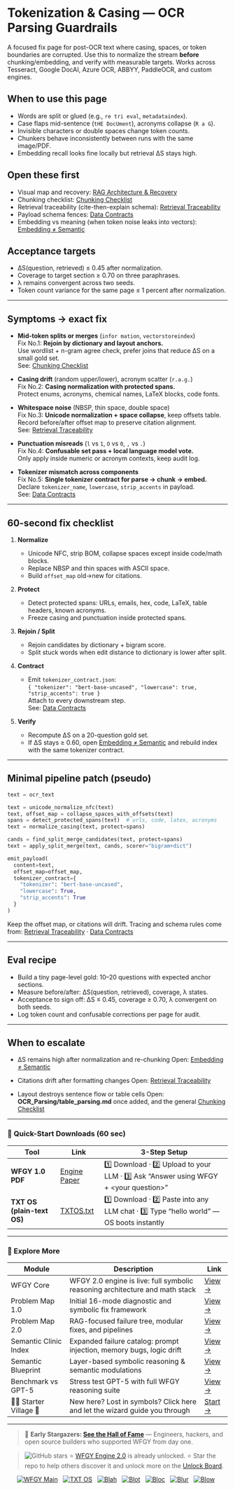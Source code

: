 # Tokenization & Casing — OCR Parsing Guardrails

A focused fix page for post-OCR text where casing, spaces, or token boundaries are corrupted. Use this to normalize the stream **before** chunking/embedding, and verify with measurable targets. Works across Tesseract, Google DocAI, Azure OCR, ABBYY, PaddleOCR, and custom engines.

## When to use this page
- Words are split or glued (e.g., `re tri eval`, `metadataindex`).
- Case flaps mid-sentence (`tHE DocUment`), acronyms collapse (`R a G`).
- Invisible characters or double spaces change token counts.
- Chunkers behave inconsistently between runs with the same image/PDF.
- Embedding recall looks fine locally but retrieval ΔS stays high.

## Open these first
- Visual map and recovery: [RAG Architecture & Recovery](https://github.com/onestardao/WFGY/blob/main/ProblemMap/rag-architecture-and-recovery.md)  
- Chunking checklist: [Chunking Checklist](https://github.com/onestardao/WFGY/blob/main/ProblemMap/chunking-checklist.md)  
- Retrieval traceability (cite-then-explain schema): [Retrieval Traceability](https://github.com/onestardao/WFGY/blob/main/ProblemMap/retrieval-traceability.md)  
- Payload schema fences: [Data Contracts](https://github.com/onestardao/WFGY/blob/main/ProblemMap/data-contracts.md)  
- Embedding vs meaning (when token noise leaks into vectors): [Embedding ≠ Semantic](https://github.com/onestardao/WFGY/blob/main/ProblemMap/embedding-vs-semantic.md)

## Acceptance targets
- ΔS(question, retrieved) ≤ 0.45 after normalization.
- Coverage to target section ≥ 0.70 on three paraphrases.
- λ remains convergent across two seeds.
- Token count variance for the same page ≤ 1 percent after normalization.

---

## Symptoms → exact fix

- **Mid-token splits or merges** (`infor mation`, `vectorstoreindex`)  
  Fix No.1: **Rejoin by dictionary and layout anchors.**  
  Use wordlist + n-gram agree check, prefer joins that reduce ΔS on a small gold set.  
  See: [Chunking Checklist](https://github.com/onestardao/WFGY/blob/main/ProblemMap/chunking-checklist.md)

- **Casing drift** (random upper/lower), acronym scatter (`r.a.g.`)  
  Fix No.2: **Casing normalization with protected spans.**  
  Protect enums, acronyms, chemical names, LaTeX blocks, code fonts.

- **Whitespace noise** (NBSP, thin space, double space)  
  Fix No.3: **Unicode normalization + space collapse**, keep offsets table.  
  Record before/after offset map to preserve citation alignment.  
  See: [Retrieval Traceability](https://github.com/onestardao/WFGY/blob/main/ProblemMap/retrieval-traceability.md)

- **Punctuation misreads** (`l` vs `1`, `O` vs `0`, `,` vs `.`)  
  Fix No.4: **Confusable set pass + local language model vote.**  
  Only apply inside numeric or acronym contexts, keep audit log.

- **Tokenizer mismatch across components**  
  Fix No.5: **Single tokenizer contract for parse → chunk → embed.**  
  Declare `tokenizer_name`, `lowercase`, `strip_accents` in payload.  
  See: [Data Contracts](https://github.com/onestardao/WFGY/blob/main/ProblemMap/data-contracts.md)

---

## 60-second fix checklist

1) **Normalize**  
   - Unicode NFC, strip BOM, collapse spaces except inside code/math blocks.  
   - Replace NBSP and thin spaces with ASCII space.  
   - Build `offset_map` old→new for citations.

2) **Protect**  
   - Detect protected spans: URLs, emails, hex, code, LaTeX, table headers, known acronyms.  
   - Freeze casing and punctuation inside protected spans.

3) **Rejoin / Split**  
   - Rejoin candidates by dictionary + bigram score.  
   - Split stuck words when edit distance to dictionary is lower after split.

4) **Contract**  
   - Emit `tokenizer_contract.json`:  
     `{ "tokenizer": "bert-base-uncased", "lowercase": true, "strip_accents": true }`  
     Attach to every downstream step.  
     See: [Data Contracts](https://github.com/onestardao/WFGY/blob/main/ProblemMap/data-contracts.md)

5) **Verify**  
   - Recompute ΔS on a 20-question gold set.  
   - If ΔS stays ≥ 0.60, open [Embedding ≠ Semantic](https://github.com/onestardao/WFGY/blob/main/ProblemMap/embedding-vs-semantic.md) and rebuild index with the same tokenizer contract.

---

## Minimal pipeline patch (pseudo)

```python
text = ocr_text

text = unicode_normalize_nfc(text)
text, offset_map = collapse_spaces_with_offsets(text)
spans = detect_protected_spans(text)  # urls, code, latex, acronyms
text = normalize_casing(text, protect=spans)

cands = find_split_merge_candidates(text, protect=spans)
text = apply_split_merge(text, cands, scorer="bigram+dict")

emit_payload(
  content=text,
  offset_map=offset_map,
  tokenizer_contract={
    "tokenizer": "bert-base-uncased",
    "lowercase": True,
    "strip_accents": True
  }
)
````

Keep the offset map, or citations will drift.
Tracing and schema rules come from: [Retrieval Traceability](https://github.com/onestardao/WFGY/blob/main/ProblemMap/retrieval-traceability.md) · [Data Contracts](https://github.com/onestardao/WFGY/blob/main/ProblemMap/data-contracts.md)

---

## Eval recipe

* Build a tiny page-level gold: 10–20 questions with expected anchor sections.
* Measure before/after: ΔS(question, retrieved), coverage, λ states.
* Acceptance to sign off: ΔS ≤ 0.45, coverage ≥ 0.70, λ convergent on both seeds.
* Log token count and confusable corrections per page for audit.

---

## When to escalate

* ΔS remains high after normalization and re-chunking
  Open: [Embedding ≠ Semantic](https://github.com/onestardao/WFGY/blob/main/ProblemMap/embedding-vs-semantic.md)

* Citations drift after formatting changes
  Open: [Retrieval Traceability](https://github.com/onestardao/WFGY/blob/main/ProblemMap/retrieval-traceability.md)

* Layout destroys sentence flow or table cells
  Open: **OCR\_Parsing/table\_parsing.md** once added, and the general [Chunking Checklist](https://github.com/onestardao/WFGY/blob/main/ProblemMap/chunking-checklist.md)

---

### 🔗 Quick-Start Downloads (60 sec)

| Tool                       | Link                                                                                                                                       | 3-Step Setup                                                                             |
| -------------------------- | ------------------------------------------------------------------------------------------------------------------------------------------ | ---------------------------------------------------------------------------------------- |
| **WFGY 1.0 PDF**           | [Engine Paper](https://github.com/onestardao/WFGY/blob/main/I_am_not_lizardman/WFGY_All_Principles_Return_to_One_v1.0_PSBigBig_Public.pdf) | 1️⃣ Download · 2️⃣ Upload to your LLM · 3️⃣ Ask “Answer using WFGY + \<your question>”   |
| **TXT OS (plain-text OS)** | [TXTOS.txt](https://github.com/onestardao/WFGY/blob/main/OS/TXTOS.txt)                                                                     | 1️⃣ Download · 2️⃣ Paste into any LLM chat · 3️⃣ Type “hello world” — OS boots instantly |

---

### 🧭 Explore More

| Module                   | Description                                                                  | Link                                                                                               |
| ------------------------ | ---------------------------------------------------------------------------- | -------------------------------------------------------------------------------------------------- |
| WFGY Core                | WFGY 2.0 engine is live: full symbolic reasoning architecture and math stack | [View →](https://github.com/onestardao/WFGY/tree/main/core/README.md)                              |
| Problem Map 1.0          | Initial 16-mode diagnostic and symbolic fix framework                        | [View →](https://github.com/onestardao/WFGY/tree/main/ProblemMap/README.md)                        |
| Problem Map 2.0          | RAG-focused failure tree, modular fixes, and pipelines                       | [View →](https://github.com/onestardao/WFGY/blob/main/ProblemMap/rag-architecture-and-recovery.md) |
| Semantic Clinic Index    | Expanded failure catalog: prompt injection, memory bugs, logic drift         | [View →](https://github.com/onestardao/WFGY/blob/main/ProblemMap/SemanticClinicIndex.md)           |
| Semantic Blueprint       | Layer-based symbolic reasoning & semantic modulations                        | [View →](https://github.com/onestardao/WFGY/tree/main/SemanticBlueprint/README.md)                 |
| Benchmark vs GPT-5       | Stress test GPT-5 with full WFGY reasoning suite                             | [View →](https://github.com/onestardao/WFGY/tree/main/benchmarks/benchmark-vs-gpt5/README.md)      |
| 🧙‍♂️ Starter Village 🏡 | New here? Lost in symbols? Click here and let the wizard guide you through   | [Start →](https://github.com/onestardao/WFGY/blob/main/StarterVillage/README.md)                   |

---

> 👑 **Early Stargazers: [See the Hall of Fame](https://github.com/onestardao/WFGY/tree/main/stargazers)** —
> Engineers, hackers, and open source builders who supported WFGY from day one.

> <img src="https://img.shields.io/github/stars/onestardao/WFGY?style=social" alt="GitHub stars"> ⭐ [WFGY Engine 2.0](https://github.com/onestardao/WFGY/blob/main/core/README.md) is already unlocked. ⭐ Star the repo to help others discover it and unlock more on the [Unlock Board](https://github.com/onestardao/WFGY/blob/main/STAR_UNLOCKS.md).

<div align="center">

[![WFGY Main](https://img.shields.io/badge/WFGY-Main-red?style=flat-square)](https://github.com/onestardao/WFGY)
 
[![TXT OS](https://img.shields.io/badge/TXT%20OS-Reasoning%20OS-orange?style=flat-square)](https://github.com/onestardao/WFGY/tree/main/OS)
 
[![Blah](https://img.shields.io/badge/Blah-Semantic%20Embed-yellow?style=flat-square)](https://github.com/onestardao/WFGY/tree/main/OS/BlahBlahBlah)
 
[![Blot](https://img.shields.io/badge/Blot-Persona%20Core-green?style=flat-square)](https://github.com/onestardao/WFGY/tree/main/OS/BlotBlotBlot)
 
[![Bloc](https://img.shields.io/badge/Bloc-Reasoning%20Compiler-blue?style=flat-square)](https://github.com/onestardao/WFGY/tree/main/OS/BlocBlocBloc)
 
[![Blur](https://img.shields.io/badge/Blur-Text2Image%20Engine-navy?style=flat-square)](https://github.com/onestardao/WFGY/tree/main/OS/BlurBlurBlur)
 
[![Blow](https://img.shields.io/badge/Blow-Game%20Logic-purple?style=flat-square)](https://github.com/onestardao/WFGY/tree/main/OS/BlowBlowBlow)
 

</div>
